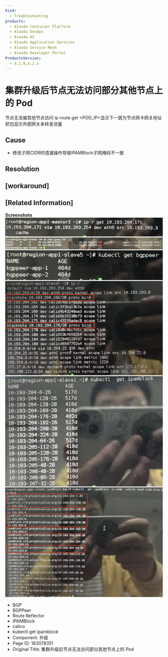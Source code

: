 ```yaml
---
kind:
  - Troubleshooting
products:
  - Alauda Container Platform
  - Alauda DevOps
  - Alauda AI
  - Alauda Application Services
  - Alauda Service Mesh
  - Alauda Developer Portal
ProductsVersion:
  - 4.1.0,4.2.x
---
```

<!-- A type of document that involves encountering a fault, diagnosing it, performing root cause analysis, and providing solutions. -->

# 集群升级后节点无法访问部分其他节点上的 Pod

节点无法被其他节点访问 ip route get <POD_IP>显示下一跳为节点网卡网关地址 抓包显示外部网关未转发流量

## Cause
- 修改子网CIDR时遗漏操作导致IPAMBlock子网掩码不一致

## Resolution

## [workaround]

## [Related Information]
**Screenshots**
![](assets/ji-qun-sheng-ji-hou-jie-dian-wu-fa-fang-wen-bu-fen-qi-ta-jie-dian-shang-de-pod/image-2023-9-25_13-30-55.png)
![](assets/ji-qun-sheng-ji-hou-jie-dian-wu-fa-fang-wen-bu-fen-qi-ta-jie-dian-shang-de-pod/image-2023-9-25_13-34-8.png)
![](assets/ji-qun-sheng-ji-hou-jie-dian-wu-fa-fang-wen-bu-fen-qi-ta-jie-dian-shang-de-pod/image-2023-9-25_13-34-43.png)
![](assets/ji-qun-sheng-ji-hou-jie-dian-wu-fa-fang-wen-bu-fen-qi-ta-jie-dian-shang-de-pod/image-2023-9-25_13-38-33.png)
![](assets/ji-qun-sheng-ji-hou-jie-dian-wu-fa-fang-wen-bu-fen-qi-ta-jie-dian-shang-de-pod/image-2023-9-25_13-39-41.png)
![](assets/ji-qun-sheng-ji-hou-jie-dian-wu-fa-fang-wen-bu-fen-qi-ta-jie-dian-shang-de-pod/image-2023-9-25_13-42-6.png)
- BGP
- BGPPeer
- Route Reflector
- IPAMBlock
- calico
- kubectl get ipamblock
- Component: 升级
- Page ID: 163078351
- Original Title: 集群升级后节点无法访问部分其他节点上的 Pod
